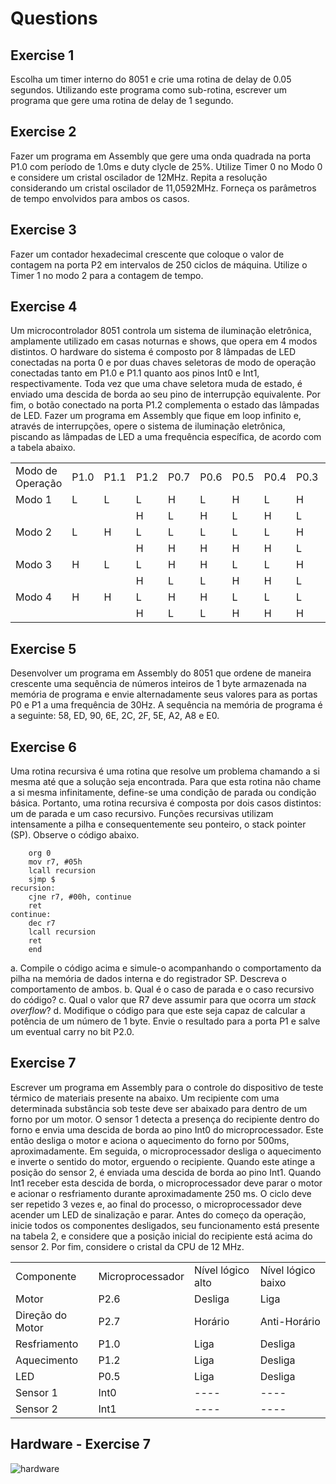 # Questions

## Exercise 1

Escolha um timer interno do 8051 e crie uma rotina de delay de 0.05 segundos. Utilizando este programa como sub-rotina, escrever um programa que gere uma rotina de delay de 1 segundo.

## Exercise 2

Fazer um programa em Assembly que gere uma onda quadrada na porta P1.0 com período de 1.0ms e duty clycle de 25%. Utilize Timer 0 no Modo 0 e considere um cristal oscilador de 12MHz. Repita a resolução considerando um cristal oscilador de 11,0592MHz. Forneça os parâmetros de tempo envolvidos para ambos os casos.

## Exercise 3

Fazer um contador hexadecimal crescente que coloque o valor de contagem na porta P2 em intervalos de 250 ciclos de máquina. Utilize o Timer 1 no modo 2 para a contagem de tempo.

## Exercise 4

Um microcontrolador 8051 controla um sistema de iluminação eletrônica, amplamente utilizado em casas noturnas e shows, que opera em 4 modos distintos. O hardware do sistema é composto por 8 lâmpadas de LED conectadas na porta 0 e por duas chaves seletoras de modo de operação conectadas tanto em P1.0 e P1.1 quanto aos pinos Int0 e Int1, respectivamente. Toda vez que uma chave seletora muda de estado, é enviado uma descida de borda ao seu pino de interrupção equivalente. Por fim, o botão conectado na porta P1.2 complementa o estado das lâmpadas de LED. Fazer um programa em Assembly que fique em loop infinito e, através de interrupções, opere o sistema de iluminação eletrônica, piscando as lâmpadas de LED a uma frequência específica, de acordo com a tabela abaixo.

<table>
    <tr>
        <td>Modo de Operação</td>
        <td>P1.0</td>
        <td>P1.1</td>
        <td>P1.2</td>
        <td>P0.7</td>
        <td>P0.6</td>
        <td>P0.5</td>
        <td>P0.4</td>
        <td>P0.3</td>
        <td>P0.2</td>
        <td>P0.1</td>
        <td>P0.0</td>
        <td>Frequência (Hz)</td>
    </tr>
    <tr>
        <td>Modo 1</td>
        <td>L</td>
        <td>L</td>
        <td>L</td>
        <td>H</td>
        <td>L</td>
        <td>H</td>
        <td>L</td>
        <td>H</td>
        <td>L</td>
        <td>H</td>
        <td>L</td>
        <td>10</td>
    </tr>
    <tr>
        <td></td>
        <td></td>
        <td></td>
        <td>H</td>
        <td>L</td>
        <td>H</td>
        <td>L</td>
        <td>H</td>
        <td>L</td>
        <td>H</td>
        <td>L</td>
        <td>H</td>
        <td></td>
    </tr>
        <tr>
        <td>Modo 2</td>
        <td>L</td>
        <td>H</td>
        <td>L</td>
        <td>L</td>
        <td>L</td>
        <td>L</td>
        <td>L</td>
        <td>H</td>
        <td>H</td>
        <td>H</td>
        <td>H</td>
        <td>5</td>
    </tr>
    <tr>
        <td></td>
        <td></td>
        <td></td>
        <td>H</td>
        <td>H</td>
        <td>H</td>
        <td>H</td>
        <td>H</td>
        <td>L</td>
        <td>L</td>
        <td>L</td>
        <td>L</td>
        <td></td>
    </tr>
        <tr>
        <td>Modo 3</td>
        <td>H</td>
        <td>L</td>
        <td>L</td>
        <td>H</td>
        <td>H</td>
        <td>L</td>
        <td>L</td>
        <td>H</td>
        <td>H</td>
        <td>L</td>
        <td>L</td>
        <td>10</td>
    </tr>
    <tr>
        <td></td>
        <td></td>
        <td></td>
        <td>H</td>
        <td>L</td>
        <td>L</td>
        <td>H</td>
        <td>H</td>
        <td>L</td>
        <td>L</td>
        <td>H</td>
        <td>H</td>
        <td></td>
    </tr>
        <tr>
        <td>Modo 4</td>
        <td>H</td>
        <td>H</td>
        <td>L</td>
        <td>H</td>
        <td>H</td>
        <td>L</td>
        <td>L</td>
        <td>L</td>
        <td>L</td>
        <td>H</td>
        <td>H</td>
        <td>10</td>
    </tr>
    <tr>
        <td></td>
        <td></td>
        <td></td>
        <td>H</td>
        <td>L</td>
        <td>L</td>
        <td>H</td>
        <td>H</td>
        <td>H</td>
        <td>H</td>
        <td>L</td>
        <td>L</td>
        <td></td>
    </tr>
</table>

## Exercise 5

Desenvolver um programa em Assembly do 8051 que ordene de maneira crescente uma sequência de números inteiros de 1 byte armazenada na memória de programa e envie alternadamente seus valores para as portas P0 e P1 a uma frequência de 30Hz. A sequência na memória de programa é a seguinte: 58, ED, 90, 6E, 2C, 2F, 5E, A2, A8 e E0.

## Exercise 6

Uma rotina recursiva é uma rotina que resolve um problema chamando a si mesma até que a solução seja encontrada. Para que esta rotina não chame a si mesma infinitamente, define-se uma condição de parada ou condição básica. Portanto, uma rotina recursiva é composta por dois casos distintos: um de parada e um caso recursivo. Funções recursivas utilizam intensamente a pilha e consequentemente seu ponteiro, o stack pointer (SP). Observe o código abaixo.

```assembly
    org 0
    mov r7, #05h
    lcall recursion
    sjmp $
recursion:
    cjne r7, #00h, continue
    ret
continue:
    dec r7
    lcall recursion
    ret
    end
```

a. Compile o código acima e simule-o acompanhando o comportamento da pilha na memória de dados interna e do registrador SP. Descreva o comportamento de ambos.
b. Qual é o caso de parada e o caso recursivo do código?
c. Qual o valor que R7 deve assumir para que ocorra um <i>stack overflow</i>?
d. Modifique o código para que este seja capaz de calcular a potência de um número de 1 byte. Envie o resultado para a porta P1 e salve um eventual carry no bit P2.0.

## Exercise 7

Escrever um programa em Assembly para o controle do dispositivo de teste térmico de materiais presente na abaixo. Um recipiente com uma determinada substância sob teste deve ser abaixado para dentro de um forno por um motor. O sensor 1 detecta a presença do recipiente dentro do forno e envia uma descida de borda ao pino Int0 do microprocessador. Este então desliga o motor e aciona o aquecimento do forno por 500ms, aproximadamente. Em seguida, o microprocessador desliga o aquecimento e inverte o sentido do motor, erguendo o recipiente. Quando este atinge a posição do sensor 2, é enviada uma descida de borda ao pino Int1. Quando Int1 receber esta descida de borda, o microprocessador deve parar o motor e acionar o resfriamento durante aproximadamente 250 ms. O ciclo deve ser repetido 3 vezes e, ao final do processo, o microprocessador deve acender um LED de sinalização e parar. Antes do começo da operação, inicie todos os componentes desligados, seu funcionamento está presente na tabela 2, e considere que a posição inicial do recipiente está acima do sensor 2. Por fim, considere o cristal da CPU de 12 MHz.

<table>
    <tr>
        <td>Componente</td>
        <td>Microprocessador</td>
        <td>Nível lógico alto</td>
        <td>Nível lógico baixo</td>
    </tr>
    <tr>
        <td>Motor</td>
        <td>P2.6</td>
        <td>Desliga</td>
        <td>Liga</td>
    </tr>
        <tr>
        <td>Direção do Motor</td>
        <td>P2.7</td>
        <td>Horário</td>
        <td>Anti-Horário</td>
    </tr>
        <tr>
        <td>Resfriamento</td>
        <td>P1.0</td>
        <td>Liga</td>
        <td>Desliga</td>
    </tr>
        <tr>
        <td>Aquecimento</td>
        <td>P1.2</td>
        <td>Liga</td>
        <td>Desliga</td>
    </tr>
        <tr>
        <td>LED</td>
        <td>P0.5</td>
        <td>Liga</td>
        <td>Desliga</td>
    </tr>
    <tr>
        <td>Sensor 1</td>
        <td>Int0</td>
        <td>----</td>
        <td>----</td>
    </tr>
    <tr>
        <td>Sensor 2</td>
        <td>Int1</td>
        <td>----</td>
        <td>----</td>
    </tr>
</table>

## Hardware - Exercise 7

![hardware](./hardware.png "Hardware")
